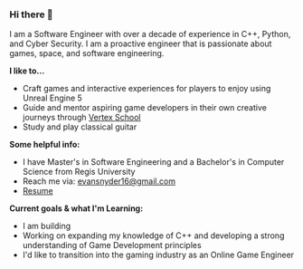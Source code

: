 ### Hi there 👋

I am a Software Engineer with over a decade of experience in C++, Python, and Cyber Security. I am a proactive engineer that is
passionate about games, space, and software engineering.



**I like to...**
- Craft games and interactive experiences for players to enjoy using Unreal Engine 5
- Guide and mentor aspiring game developers in their own creative journeys through [Vertex School](https://www.vertexschool.com)
- Study and play classical guitar

**Some helpful info:**
- I have Master's in Software Engineering and a Bachelor's in Computer Science from Regis University
- Reach me via: [evansnyder16@gmail.com](mailto:evansnyder16@gmail.com)
- [Resume](https://github.com/user-attachments/files/21775028/SnyderEvan_Resume.pdf)

<!--
- Check out my [portfolio site](https://www.evansnyder.dev)
-->


**Current goals & what I'm Learning:**
- I am building 
- Working on expanding my knowledge of C++ and developing a strong understanding of Game Development principles
- I'd like to transition into the gaming industry as an Online Game Engineer
<!--
<img height="180em" src="https://github-readme-stats.vercel.app/api?username=evandsnyder&show_icons=true&hide_border=true&&count_private=true&include_all_commits=true" />
-->

<!--

<img height="180em" src="https://github-readme-stats.vercel.app/api?username=evandsnyder&show_icons=true&hide_border=true&&count_private=true&include_all_commits=true" />
**evandsnyder/evandsnyder** is a ✨ _special_ ✨ repository because its `README.md` (this file) appears on your GitHub profile.




Here are some ideas to get you started:

- 🔭 I’m currently working on ...
- 🌱 I’m currently learning ...
- 👯 I’m looking to collaborate on ...
- 🤔 I’m looking for help with ...
- 💬 Ask me about ...
- 📫 How to reach me: ...
- 😄 Pronouns: ...
- ⚡ Fun fact: ...
-->

